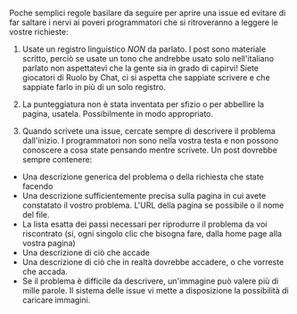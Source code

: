 Poche semplici regole basilare da seguire per aprire una issue ed evitare di far saltare i nervi ai poveri programmatori che si ritroveranno a leggere le vostre richieste:

1. Usate un registro linguistico _NON_ da parlato. I post sono materiale scritto, perciò se usate un tono che andrebbe usato solo nell'italiano parlato non aspettatevi che la gente sia in grado di capirvi! Siete giocatori di Ruolo by Chat, ci si aspetta che sappiate scrivere e che sappiate farlo in più di un solo registro.

2. La punteggiatura non è stata inventata per sfizio o per abbellire la pagina, usatela. Possibilmente in modo appropriato.

3. Quando scrivete una issue, cercate sempre di descrivere il problema dall'inizio. I programmatori non sono nella vostra testa e non possono conoscere a cosa state pensando mentre scrivete. Un post dovrebbe sempre contenere:
  * Una descrizione generica del problema o della richiesta che state facendo
  * Una descrizione sufficientemente precisa sulla pagina in cui avete constatato il vostro problema. L'URL della pagina se possibile o il nome del file.
  * La lista esatta dei passi necessari per riprodurre il problema da voi riscontrato (si, ogni singolo clic che bisogna fare, dalla home page alla vostra pagina)
  * Una descrizione di ciò che accade
  * Una descrizione di ciò che in realtà dovrebbe accadere, o che vorreste che accada.
  * Se il problema è difficile da descrivere, un'immagine può valere più di mille parole. Il sistema delle issue vi mette a disposizione la possibilità di caricare immagini.
